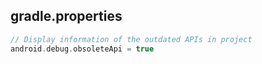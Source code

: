 ## gradle.properties
```gradle
// Display information of the outdated APIs in project
android.debug.obsoleteApi = true
```
